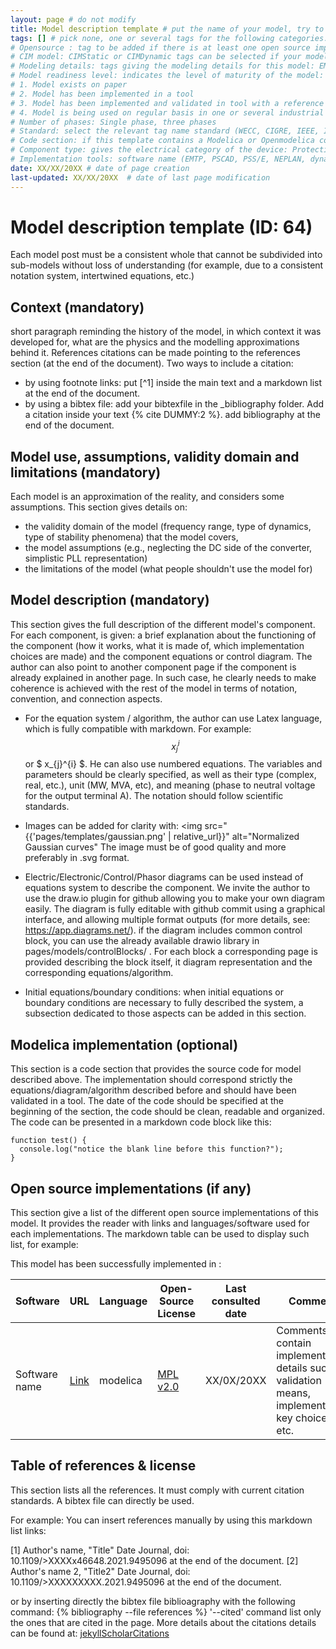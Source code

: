 ```yaml
---
layout: page # do not modify
title: Model description template # put the name of your model, try to be as specific as possible
tags: [] # pick none, one or several tags for the following categories:
# Opensource : tag to be added if there is at least one open source implementation of this model
# CIM model: CIMStatic or CIMDynamic tags can be selected if your model is part of the CIM standard
# Modeling details: tags giving the modeling details for this model: EMT, Dynamic phasor, shifted frequency, phasor, RMS
# Model readiness level: indicates the level of maturity of the model: 
# 1. Model exists on paper
# 2. Model has been implemented in a tool
# 3. Model has been implemented and validated in tool with a reference or field measures.
# 4. Model is being used on regular basis in one or several industrial tools
# Number of phases: Single phase, three phases
# Standard: select the relevant tag name standard (WECC, CIGRE, IEEE, IEC, etc.) if your model is included in a standard.
# Code section: if this template contains a Modelica or Openmodelica code section in line with the model description and equations, use the tag CodeImplementation
# Component type: gives the electrical category of the device: Protection, line, bus, machines, synchronous generator, transformer, controllers, capacitors, sources, excitation system, automatic voltage regulator, PSS, PLL, Governor, load, sensors, wind generation, solar generation, load, HVDC, synchronous condensers, DLR, etc.
# Implementation tools: software name (EMTP, PSCAD, PSS/E, NEPLAN, dynawo, DPSIM, Power Factory, Matlab, STEPSS, RTDS, Opal RT, powerworld, GE PSLF) to be used as tag if your model is implemented in specific software 
date: XX/XX/20XX # date of page creation 
last-updated: XX/XX/20XX  # date of last page modification 
---
```


# Model description template (ID: 64)
<!-- give the title and the identifier to the model. We recommend to put the issue id generated by colib github. -->

 Each model post must be a consistent whole that cannot be subdivided into sub-models without loss of understanding (for example, due to a consistent notation system, intertwined equations, etc.) 

## Context (mandatory)

short paragraph reminding the history of the model, in which context it was developed for, what are the physics and the modelling approximations behind it.
References citations can be made pointing to the references section (at the end of the document). Two ways to include a citation:

- by using footnote links: put [^1] inside the main text and a markdown list at the end of the document.
- by using a bibtex file: 
  add your bibtexfile in the _bibliography folder. Add a citation inside your text {% cite DUMMY:2 %}. 
add bibliography at the end of the document.

## Model use, assumptions, validity domain and limitations (mandatory)

Each model is an approximation of the reality, and considers some assumptions. This section gives details on:

- the validity domain of the model (frequency range, type of dynamics, type of stability phenomena) that the model covers,
- the model assumptions (e.g., neglecting the DC side of the converter, simplistic PLL representation)
- the limitations of the model (what people shouldn't use the model for)

## Model description (mandatory)

 This section gives the full description of the different model's component.
For each component, is given: a brief explanation about the functioning of the component (how it works, what it is made of, which implementation choices are made) and the component equations or control diagram. The author can also point to another component page if the component is already explained in another page. In such case, he clearly needs to make coherence is achieved with the rest of the model in terms of notation, convention, and connection aspects.

- For the equation system / algorithm, the author can use Latex language, which is fully compatible with markdown. For example: $$ x_{j}^{i} $$ or $ x_{j}^{i} $. He can also use numbered equations. The variables and parameters should be clearly specified, as well as their type (complex, real, etc.), unit (MW, MVA, etc), and meaning (phase to neutral voltage for the output terminal A). The notation should follow scientific standards.

- Images can be added for clarity with: <img src="{{'pages/templates/gaussian.png' | relative_url}}" alt="Normalized Gaussian curves" The image must be of good quality and more preferably in .svg format.

- Electric/Electronic/Control/Phasor diagrams can be used instead of equations system to describe the component. We invite the author to use the draw.io plugin for github allowing you to make your own diagram easily. The diagram is fully editable with github commit using a graphical interface, and allowing multiple format outputs (for more details, see: https://app.diagrams.net/). if the diagram includes common control block, you can use the already available drawio library in pages/models/controlBlocks/ . For each block a corresponding page is provided describing the block itself, it diagram representation and the corresponding equations/algorithm.

- Initial equations/boundary conditions: when initial equations or boundary conditions are necessary to fully described the system, a subsection dedicated to those aspects can be added in this section.

## Modelica implementation (optional)

This section is a code section that provides the source code for model described above. The implementation should correspond strictly the equations/diagram/algorithm described before and should have been validated in a tool. The date of the code should be specified at the beginning of the section, the code should be clean, readable and organized.
The code can be presented in a markdown code block like this:

```text
function test() {
  console.log("notice the blank line before this function?");
}
```

## Open source implementations (if any)

This section give a list of the different open source implementations of this model. It provides the reader with links and languages/software used for each implementations.
The markdown table can be used to display such list, for example:

This model has been successfully implemented in :

| Software      | URL | Language | Open-Source License | Last consulted date | Comments |
| --------------| --- | --------- | ------------------- |------------------- | -------- |
| Software name | [Link](https://github.com/toto) | modelica | [MPL v2.0](https://www.mozilla.org/en-US/MPL/2.0/)  | XX/0X/20XX | Comments can contain implementations details such as validation means, implementations key choices, etc. |

## Table of references & license

This section lists all the references. It must comply with current citation standards. A bibtex file can directly be used.

For example:
You can insert references manually by using this markdown list links:

<a id="1">[1]</a> Author's name, "Title" Date Journal, doi: 10.1109/>XXXXx46648.2021.9495096 at the end of the document.
<a id="2">[2]</a> Author's name 2, "Title2" Date Journal, doi: 10.1109/>XXXXXXXXX.2021.9495096 at the end of the document.

or by inserting directly the bibtex file biblioagraphy with the following command:
{% bibliography --file references  %}
'--cited' command list only the ones that are cited in the page.
More details about the citations details can be found at: [jekyllScholarCitations](https://github.com/inukshuk/jekyll-scholar#citations)